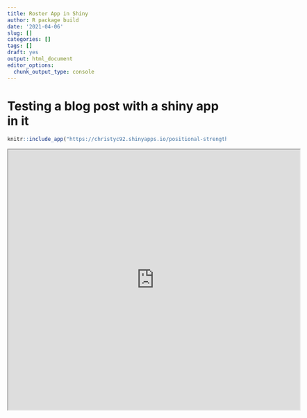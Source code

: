 ```yaml
---
title: Roster App in Shiny
author: R package build
date: '2021-04-06'
slug: []
categories: []
tags: []
draft: yes
output: html_document
editor_options: 
  chunk_output_type: console
---
```




# Testing a blog post with a shiny app in it


```r
knitr::include_app("https://christyc92.shinyapps.io/positional-strength/", height = "600px")
```

<iframe src="https://christyc92.shinyapps.io/positional-strength/?showcase=0" width="672" height="600px"></iframe>


